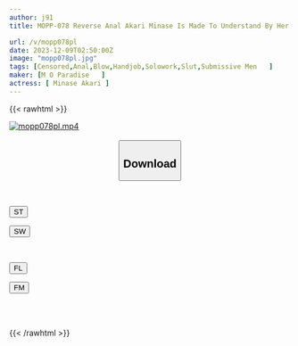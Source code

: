 ```yaml
---
author: j91
title: MOPP-078 Reverse Anal Akari Minase Is Made To Understand By Her Cheeky Female Childhood Friend That She Is A Masochist

url: /v/mopp078pl
date: 2023-12-09T02:50:00Z
image: "mopp078pl.jpg"
tags: [Censored,Anal,Blow,Handjob,Solowork,Slut,Submissive Men	 ]
maker: [M O Paradise   ]
actress: [ Minase Akari ]
---
```



{{< rawhtml >}}

<div class="video" data-videoid="wJOqvdV6OxsJ80L">
    <a href="javascript:;">
        <img src="/v/mopp078pl/mopp078pl.jpg" width="WIDTH" height="HEIGHT" alt="mopp078pl.mp4" loading="lazy">
    </a>
</div>

<script type="text/javascript" src="https://j91.asia/asset/on-demand-st.js"></script>

<br>
  <link rel="stylesheet" href="https://j91.asia/asset/bs5.css">
  
  <center>
  <button class="btn btn-primary" type="button" data-bs-toggle="collapse" data-bs-target=".multi-collapse" aria-expanded="false" aria-controls="multiCollapseExample1 multiCollapseExample2"><h2>Download</h2></button></center>
</p>
<div class="row">
  <div class="col">
    <div class="collapse multi-collapse" id="multiCollapseExample1">
      <div class="card card-body">
	      	      <br>
<div class="buttons">  
<p><a href="https://streamtape.to/v/wJOqvdV6OxsJ80L" target="_blank"><button class="btn-hover color-3"><i class="fa fa-download"></i> ST</button></a></p>
<p><a href="https://flaswish.com/mwy6jmsb7lto" target="_blank"><button class="btn-hover color-2"><i class="fa fa-download"></i> SW</button></a></p></div>
    </div>
  </div>
</div>
  <div class="col">
    <div class="collapse multi-collapse" id="multiCollapseExample2">
      <div class="card card-body">
	      <br>
<div class="buttons">
<p><a href="javascript:;" target="_blank"><button class="btn-hover color-9"><i class="fa fa-download"></i> FL</button></a></p>
<p><a href="javascript:;" target="_blank"><button class="btn-hover color-8"><i class="fa fa-download"></i> FM</button></a></p></div>
<br><br>
      </div>
    </div>
  </div>
</div>

{{< /rawhtml >}}